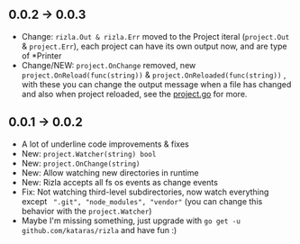 ## 0.0.2 -> 0.0.3
- Change: `rizla.Out & rizla.Err` moved to the Project iteral (`project.Out` & `project.Err`), each project can have its own output now, and are type of *Printer
- Change/NEW: `project.OnChange` removed, new  `project.OnReload(func(string))` & `project.OnReloaded(func(string))` , with these you can change the output message when a file has changed and also when project reloaded, see the [project.go](https://github.com/kataras/rizla/blob/master/project.go) for more.

## 0.0.1 -> 0.0.2

- A lot of underline code improvements & fixes
- New: `project.Watcher(string) bool`
- New: `project.OnChange(string)`
- New: Allow watching new directories in runtime
- New: Rizla accepts all fs os events as change events
- Fix: Not watching third-level subdirectories, now watch everything except ` ".git", "node_modules", "vendor"` (you can change this behavior with the `project.Watcher`)
- Maybe I'm missing something, just upgrade with `go get -u github.com/kataras/rizla` and have fun :)
